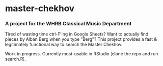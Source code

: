 # master-chekhov

###  A project for the WHRB Classical Music Department

Tired of wasting time ctrl-F'ing in Google Sheets? Want to actually find pieces by Alban Berg when you type "Berg"? This project provides a fast & legitimately functional way to search the Master Chekhov.

Work in progress. Currently most-usable in RStudio (clone the repo and run search.R).
